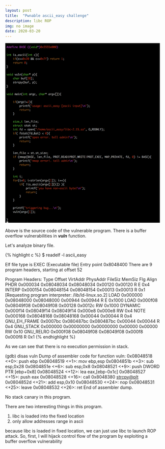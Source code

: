 ```yaml
---
layout: post
title:  "Pwnable ascii_easy challenge"
description: libc ROP
img: no image
date: 2020-03-20
---
```


![screenshot](../assets/img/ascii_easy.png)

Above is the source code of the vulnerable program.
There is a buffer overflow vulnerabilities in <i><b>vuln</b></i> function.

Let's analyze binary file.

{% highlight c %}
$ readelf -l ascii_easy

Elf file type is EXEC (Executable file)
Entry point 0x8048400
There are 9 program headers, starting at offset 52

Program Headers:
  Type           Offset   VirtAddr   PhysAddr   FileSiz MemSiz  Flg Align
  PHDR           0x000034 0x08048034 0x08048034 0x00120 0x00120 R E 0x4
  INTERP         0x000154 0x08048154 0x08048154 0x00013 0x00013 R   0x1
      [Requesting program interpreter: /lib/ld-linux.so.2]
  LOAD           0x000000 0x08048000 0x08048000 0x00944 0x00944 R E 0x1000
  LOAD           0x000f08 0x08049f08 0x08049f08 0x00128 0x0012c RW  0x1000
  DYNAMIC        0x000f14 0x08049f14 0x08049f14 0x000e8 0x000e8 RW  0x4
  NOTE           0x000168 0x08048168 0x08048168 0x00044 0x00044 R   0x4
  GNU_EH_FRAME   0x0007bc 0x080487bc 0x080487bc 0x00044 0x00044 R   0x4
  GNU_STACK      0x000000 0x00000000 0x00000000 0x00000 0x00000 RW  0x10
  GNU_RELRO      0x000f08 0x08049f08 0x08049f08 0x000f8 0x000f8 R   0x1
{% endhighlight %}

As we can see that there is no execution permission in stack.

(gdb) disas vuln
Dump of assembler code for function vuln:
   0x08048518 <+0>:	push   ebp
   0x08048519 <+1>:	mov    ebp,esp
   0x0804851b <+3>:	sub    esp,0x28
   0x0804851e <+6>:	sub    esp,0x8
   0x08048521 <+9>:	push   DWORD PTR [ebp+0x8]
   0x08048524 <+12>:	lea    eax,[ebp-0x1c]
   0x08048527 <+15>:	push   eax
   0x08048528 <+16>:	call   0x8048380 <strcpy@plt>
   0x0804852d <+21>:	add    esp,0x10
   0x08048530 <+24>:	nop
   0x08048531 <+25>:	leave
   0x08048532 <+26>:	ret
End of assembler dump.

No stack canary in this program.


There are two interesting things in this program.
1. libc is loaded into the fixed location
2. only allow addresses range in ascii

because libc is loaded in fixed location, we can just use libc to launch ROP attack.
So, first, I will hijack control flow of the program by exploiting a buffer overflow vulnerability 
